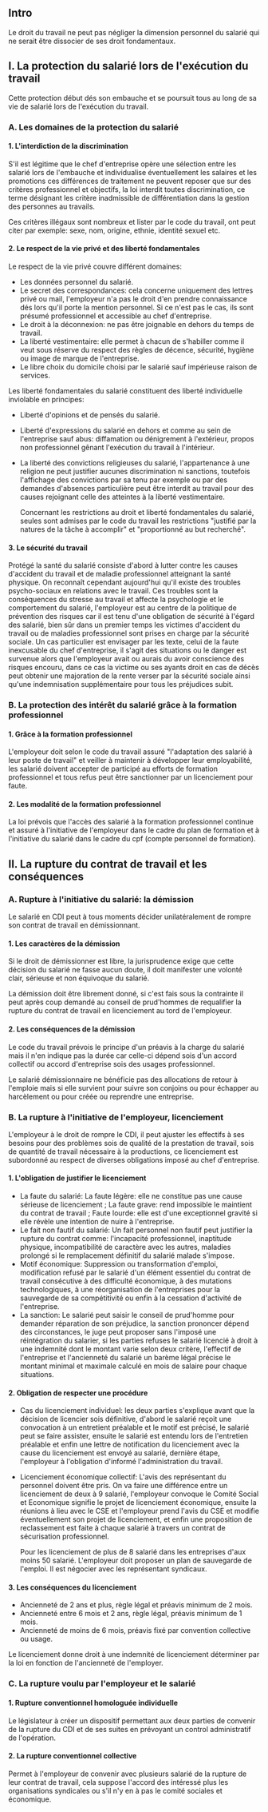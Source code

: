 
## Intro

Le droit du travail ne peut pas négliger la dimension personnel du salarié qui ne serait être dissocier de ses droit fondamentaux.

## I. La protection du salarié lors de l'exécution du travail

Cette protection début dés son embauche et se poursuit tous au long de sa vie de salarié lors de l'exécution du travail.

### A. Les domaines de la protection du salarié

#### 1. L'interdiction de la discrimination

S'il est légitime que le chef d'entreprise opère une sélection entre les salarié lors de l'embauche et individualise éventuellement les salaires et les promotions ces différences de traitement ne peuvent reposer que sur des critères professionnel et objectifs, la loi interdit toutes discrimination, ce terme désignant les critère inadmissible de différentiation dans la gestion des personnes au travails.

Ces critères illégaux sont nombreux et lister par le code du travail, ont peut citer par exemple: sexe, nom, origine, ethnie, identité sexuel etc.

#### 2. Le respect de la vie privé et des liberté fondamentales

Le respect de la vie privé couvre différent domaines:

- Les données personnel du salarié.
- Le secret des correspondances: cela concerne uniquement des lettres privé ou mail, l'employeur n'a pas le droit d'en prendre connaissance dés lors qu'il porte la mention personnel. Si ce n'est pas le cas, ils sont présumé professionnel et accessible au chef d'entreprise.
- Le droit à la déconnexion: ne pas être joignable en dehors du temps de travail.
- La liberté vestimentaire: elle permet à chacun de s'habiller comme il veut sous réserve du respect des règles de décence, sécurité, hygiène ou image de marque de l'entreprise.
- Le libre choix du domicile choisi par le salarié sauf impérieuse raison de services.

Les liberté fondamentales du salarié constituent des liberté individuelle inviolable en principes:

- Liberté d'opinions et de pensés du salarié.
- Liberté d'expressions du salarié en dehors et comme au sein de l'entreprise sauf abus: diffamation ou dénigrement à l'extérieur, propos non professionnel gênant l'exécution du travail à l'intérieur.
- La liberté des convictions religieuses du salarié, l'appartenance à une religion ne peut justifier aucunes discrimination ni sanctions, toutefois l'affichage des convictions par sa tenu par exemple ou par des demandes d'absences particulière peut être interdit au travail pour des causes rejoignant celle des atteintes à la liberté vestimentaire. 
	
	Concernant les restrictions au droit et liberté fondamentales du salarié, seules sont admises par le code du travail les restrictions "justifié par la natures de la tâche à accomplir" et "proportionné au but recherché".
#### 3. Le sécurité du travail

Protégé la santé du salarié consiste d'abord à lutter contre les causes d'accident du travail et de maladie professionnel atteignant la santé physique. On reconnaît cependant aujourd'hui qu'il existe des troubles psycho-sociaux en relations avec le travail. Ces troubles sont la conséquences du stresse au travail et affecte la psychologie et le comportement du salarié, l'employeur est au centre de la politique de prévention des risques car il est tenu d'une obligation de sécurité à l'égard des salarié, bien sûr dans un premier temps les victimes d'accident du travail ou de maladies professionnel sont prises en charge par la sécurité sociale. Un cas particulier est envisager par les texte, celui de la faute inexcusable du chef d'entreprise, il s'agit des situations ou le danger est survenue alors que l'employeur avait ou aurais du avoir conscience des risques encouru, dans ce cas la victime ou ses ayants droit en cas de décès peut obtenir une majoration de la rente verser par la sécurité sociale ainsi qu'une indemnisation supplémentaire pour tous les préjudices subit.

### B. La protection des intérêt du salarié grâce à la formation professionnel

#### 1. Grâce à la formation professionnel

L'employeur doit selon le code du travail assuré "l'adaptation des salarié à leur poste de travail" et veiller à maintenir à développer leur employabilité, les salarié doivent accepter de participé au efforts de formation professionnel et tous refus peut être sanctionner par un licenciement pour faute.

#### 2. Les modalité de la formation professionnel

La loi prévois que l'accès des salarié à la formation professionnel continue et assuré à l'initiative de l'employeur dans le cadre du plan de formation et à l'initiative du salarié dans le cadre du cpf (compte personnel de formation).

## II. La rupture du contrat de travail et les conséquences

### A. Rupture à l'initiative du salarié: la démission

Le salarié en CDI peut à tous moments décider unilatéralement de rompre son contrat de travail en démissionnant.

#### 1. Les caractères de la démission

Si le droit de démissionner est libre, la jurisprudence exige que cette décision du salarié ne fasse aucun doute, il doit manifester une volonté clair, sérieuse et non équivoque du salarié.

La démission doit être librement donné, si c'est fais sous la contrainte il peut après coup demandé au conseil de prud'hommes de requalifier la rupture du contrat de travail en licenciement au tord de l'employeur.

#### 2. Les conséquences de la démission

Le code du travail prévois le principe d'un préavis à la charge du salarié mais il n'en indique pas la durée car celle-ci dépend sois d'un accord collectif ou accord d'entreprise sois des usages professionnel.

Le salarié démissionnaire ne bénéficie pas des allocations de retour à l'emploie mais si elle survient pour suivre son conjoins ou pour échapper au harcèlement ou pour créée ou reprendre une entreprise.

### B. La rupture à l'initiative de l'employeur, licenciement

L'employeur à le droit de rompre le CDI, il peut ajuster les effectifs à ses besoins pour des problèmes sois de qualité de la prestation de travail, sois de quantité de travail nécessaire à la productions, ce licenciement est subordonné au respect de diverses obligations imposé au chef d'entreprise.

#### 1. L'obligation de justifier le licenciement

- La faute du salarié: La faute légère: elle ne constitue pas une cause sérieuse de licenciement ; La faute grave: rend impossible le maintient du contrat de travail ; Faute lourde: elle est d'une exceptionnel gravité si elle révèle une intention de nuire à l'entreprise.
- Le fait non fautif du salarié: Un fait personnel non fautif peut justifier la rupture du contrat comme: l'incapacité professionnel, inaptitude physique, incompatibilité de caractère avec les autres, maladies prolongé si le remplacement définitif du salarié malade s'impose.
- Motif économique: Suppression ou transformation d'emploi, modification refusé par le salarié d'un élément essentiel du contrat de travail consécutive à des difficulté économique, à des mutations technologiques, à une réorganisation de l'entreprises pour la sauvegarde de sa compétitivité ou enfin à la cessation d'activité de l'entreprise.
- La sanction: Le salarié peut saisir le conseil de prud'homme pour demander réparation de son préjudice, la sanction prononcer dépend des circonstances, le juge peut proposer sans l'imposé une réintégration du salarier, si les parties refuses le salarié licencié à droit à une indemnité dont le montant varie selon deux critère, l'effectif de l'entreprise et l'ancienneté du salarié un barème légal précise le montant minimal et maximale calculé en mois de salaire pour chaque situations.

#### 2. Obligation de respecter une procédure

- Cas du licenciement individuel: les deux parties s'explique avant que la décision de licencier sois définitive, d'abord le salarié reçoit une convocation à un entretient préalable et le motif est précisé, le salarié peut se faire assister, ensuite le salarié est entendu lors de l'entretien préalable et enfin une lettre de notification du licenciement avec la cause du licenciement est envoyé au salarié, dernière étape, l'employeur à l'obligation d'informé l'administration du travail.
- Licenciement économique collectif: L'avis des représentant du personnel doivent être pris. On va faire une différence entre un licenciement de deux à 9 salarié, l'employeur convoque le Comité Social et Economique signifie le projet de licenciement économique, ensuite la réunions à lieu avec le CSE et l'employeur prend l'avis du CSE et modifie éventuellement son projet de licenciement, et enfin une proposition de reclassement est faite à chaque salarié à travers un contrat de sécurisation professionnel.

	Pour les licenciement de plus de 8 salarié dans les entreprises d'aux moins 50 salarié. L'employeur doit proposer un plan de sauvegarde de l'emploi. Il est négocier avec les représentant syndicaux.

#### 3. Les conséquences du licenciement

- Ancienneté de 2 ans et plus, règle légal et préavis minimum de 2 mois.
- Ancienneté entre 6 mois et 2 ans, règle légal, préavis minimum de 1 mois.
- Ancienneté de moins de 6 mois, préavis fixé par convention collective ou usage.

Le licenciement donne droit à une indemnité de licenciement déterminer par la loi en fonction de l'ancienneté de l'employer.

### C. La rupture voulu par l'employeur et le salarié

#### 1. Rupture conventionnel homologuée individuelle

Le législateur à créer un dispositif permettant aux deux parties de convenir de la rupture du CDI et de ses suites en prévoyant un control administratif de l'opération.

#### 2. La rupture conventionnel collective

Permet à l'employeur de convenir avec plusieurs salarié de la rupture de leur contrat de travail, cela suppose l'accord des intéressé plus les organisations syndicales ou s'il n'y en à pas le comité sociales et économique.